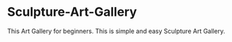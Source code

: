 # Sculpture-Art-Gallery
This Art Gallery for beginners. 
This is simple and easy Sculpture Art Gallery.
